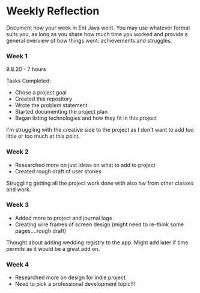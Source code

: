 # Weekly Reflection

Document how your week in Ent Java went. You may use whatever format suits you, as long as you share how much time you worked and provide a general overview of how things went: achievements and struggles. 

### Week 1

9.8.20 - 7 hours

Tasks Completed:
 * Chose a project goal
 * Created this repository 
 * Wrote the problem statement
 * Started documenting the project plan
 * Began listing technologies and how they fit in this project

I'm struggling with the creative side to the project as I don't want to add too little or too much at this point.


### Week 2

 * Researched more on just ideas on what to add to project
 * Created rough draft of user stories

 Struggling getting all the project work done with also hw from other classes and work.

 ### Week 3

 * Added more to project and journal logs
 * Creating wire frames of screen design (might need to re-think some pages....rough draft)

 Thought about adding wedding registry to the app.  Might add later if time permits as it would be a great add on.

### Week 4

* Researched more on design for indie project
* Need to pick a professional development topic!!!